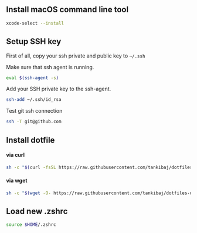 ## Install macOS command line tool

```bash
xcode-select --install
```


## Setup SSH key
First of all, copy your ssh private and public key to `~/.ssh`

Make sure that ssh agent is running.

```bash
eval $(ssh-agent -s)
```

Add your SSH private key to the ssh-agent.

```bash
ssh-add ~/.ssh/id_rsa
```

Test git ssh connection

```bash
ssh -T git@github.com
```


## Install dotfile

#### via curl

```bash
sh -c "$(curl -fsSL https://raw.githubusercontent.com/tankibaj/dotfiles-ubuntu/master/install.sh)"
```

#### via wget

```bash
sh -c "$(wget -O- https://raw.githubusercontent.com/tankibaj/dotfiles-ubuntu/master/install.sh)"
```


## Load new .zshrc

```bash
source $HOME/.zshrc
```
